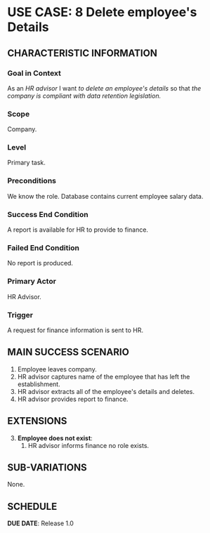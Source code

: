 # USE CASE: 8 Delete employee's Details

## CHARACTERISTIC INFORMATION

### Goal in Context

As an *HR advisor* I want *to delete an employee's details* so that *the company is compliant with data retention legislation.*

### Scope

Company.

### Level

Primary task.

### Preconditions

We know the role.  Database contains current employee salary data.

### Success End Condition

A report is available for HR to provide to finance.

### Failed End Condition

No report is produced.

### Primary Actor

HR Advisor.

### Trigger

A request for finance information is sent to HR.

## MAIN SUCCESS SCENARIO

1. Employee leaves company.
2. HR advisor captures name of the employee that has left the establishment.
3. HR advisor extracts all of the employee's details and deletes.
4. HR advisor provides report to finance.

## EXTENSIONS

3. **Employee does not exist**:
    1. HR advisor informs finance no role exists.

## SUB-VARIATIONS

None.

## SCHEDULE

**DUE DATE**: Release 1.0
